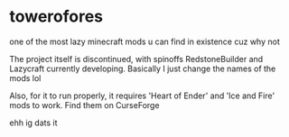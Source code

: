 # towerofores
one of the most lazy minecraft mods u can find in existence cuz why not

The project itself is discontinued, with spinoffs RedstoneBuilder and Lazycraft currently developing. Basically I just change the names of the mods lol

Also, for it to run properly, it requires 'Heart of Ender' and 'Ice and Fire' mods to work. Find them on CurseForge

ehh ig dats it


